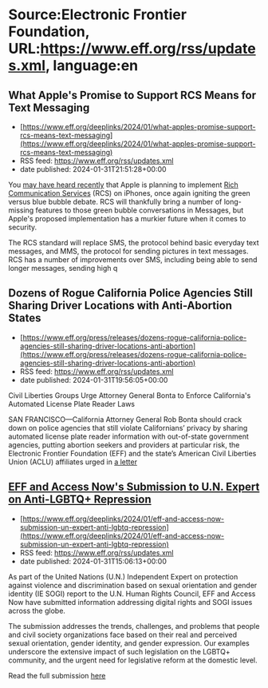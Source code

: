 # Source:Electronic Frontier Foundation, URL:https://www.eff.org/rss/updates.xml, language:en

## What Apple's Promise to Support RCS Means for Text Messaging
 - [https://www.eff.org/deeplinks/2024/01/what-apples-promise-support-rcs-means-text-messaging](https://www.eff.org/deeplinks/2024/01/what-apples-promise-support-rcs-means-text-messaging)
 - RSS feed: https://www.eff.org/rss/updates.xml
 - date published: 2024-01-31T21:51:28+00:00

<div class="field field--name-body field--type-text-with-summary field--label-hidden"><div class="field__items"><div class="field__item even"><p><span>You </span><a href="https://www.theverge.com/2023/11/16/23964171/apple-iphone-rcs-support"><span>may have heard recently</span></a><span> that Apple is planning to implement </span><a href="https://en.wikipedia.org/wiki/Rich_Communication_Services"><span>Rich Communication Services</span></a><span> (RCS) on iPhones, once again igniting the green versus blue bubble debate. RCS will thankfully bring a number of long-missing features to those green bubble conversations in Messages, but Apple's proposed implementation has a murkier future when it comes to security. </span></p>

<p><span>The RCS standard will replace SMS, the protocol behind basic everyday text messages, and MMS, the protocol for sending pictures in text messages. RCS has a number of improvements over SMS, including being able to send longer messages, sending high q

## Dozens of Rogue California Police Agencies Still Sharing Driver Locations with Anti-Abortion States
 - [https://www.eff.org/press/releases/dozens-rogue-california-police-agencies-still-sharing-driver-locations-anti-abortion](https://www.eff.org/press/releases/dozens-rogue-california-police-agencies-still-sharing-driver-locations-anti-abortion)
 - RSS feed: https://www.eff.org/rss/updates.xml
 - date published: 2024-01-31T19:56:05+00:00

<div class="field field--name-field-pr-subhead field--type-text field--label-hidden"><div class="field__items"><div class="field__item even">Civil Liberties Groups Urge Attorney General Bonta to Enforce California&#039;s Automated License Plate Reader Laws</div></div></div><div class="field field--name-body field--type-text-with-summary field--label-hidden"><div class="field__items"><div class="field__item even"><p><span>SAN FRANCISCO—California Attorney General Rob Bonta should crack down on police agencies that still violate Californians’ privacy by sharing automated license plate reader information with out-of-state government agencies, putting abortion seekers and providers at particular risk, the Electronic Frontier Foundation (EFF) and the state’s American Civil Liberties Union (ACLU) affiliates urged in </span><a href="https://www.eff.org/document/01-31-2024-letter-california-ag-rob-bonta-re-enforcing-sb34-alprs" rel="noopener noreferrer" target="_blank"><span>a letter

## EFF and Access Now's Submission to U.N. Expert on Anti-LGBTQ+ Repression
 - [https://www.eff.org/deeplinks/2024/01/eff-and-access-now-submission-un-expert-anti-lgbtq-repression](https://www.eff.org/deeplinks/2024/01/eff-and-access-now-submission-un-expert-anti-lgbtq-repression)
 - RSS feed: https://www.eff.org/rss/updates.xml
 - date published: 2024-01-31T15:06:13+00:00

<div class="field field--name-body field--type-text-with-summary field--label-hidden"><div class="field__items"><div class="field__item even"><p>As part of the United Nations (U.N.) Independent Expert on protection against violence and discrimination based on sexual orientation and gender identity (IE SOGI) report to the U.N. Human Rights Council, EFF and Access Now have submitted information addressing digital rights and SOGI issues across the globe. </p>
<p><span>The submission addresses the trends, challenges, and problems that people and civil society organizations face based on their real and perceived sexual orientation, gender identity, and gender expression. </span><span>Our examples underscore the extensive impact of such legislation on the LGBTQ+ community, and the urgent need for legislative reform at the domestic level. </span></p>
<p><span>Read the full submission <a href="https://www.eff.org/document/access-now-eff-written-submission-un-ie-sogie-jan-2024">here</

